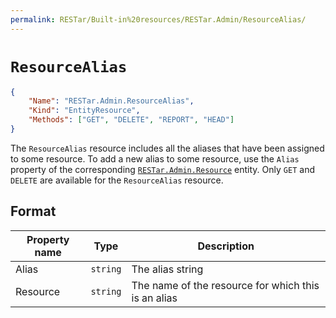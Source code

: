 ```yaml
---
permalink: RESTar/Built-in%20resources/RESTar.Admin/ResourceAlias/
---
```


# `ResourceAlias`

```json
{
    "Name": "RESTar.Admin.ResourceAlias",
    "Kind": "EntityResource",
    "Methods": ["GET", "DELETE", "REPORT", "HEAD"]
}
```

The `ResourceAlias` resource includes all the aliases that have been assigned to some resource. To add a new alias to some resource, use the `Alias` property of the corresponding [`RESTar.Admin.Resource`](../Resource) entity. Only `GET` and `DELETE` are available for the `ResourceAlias` resource.

## Format

Property name | Type     | Description
------------- | -------- | ---------------------------------------------------
Alias         | `string` | The alias string
Resource      | `string` | The name of the resource for which this is an alias
